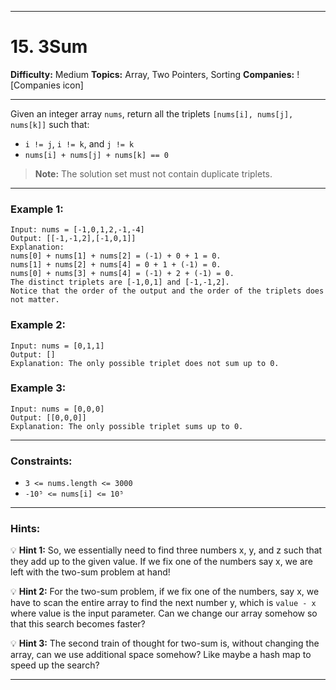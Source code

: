 
---

# 15. 3Sum

**Difficulty:** Medium
**Topics:** Array, Two Pointers, Sorting
**Companies:** !\[Companies icon]

---

Given an integer array `nums`, return all the triplets `[nums[i], nums[j], nums[k]]` such that:

* `i != j`, `i != k`, and `j != k`
* `nums[i] + nums[j] + nums[k] == 0`

> **Note:** The solution set must not contain duplicate triplets.

---

### Example 1:

```
Input: nums = [-1,0,1,2,-1,-4]
Output: [[-1,-1,2],[-1,0,1]]
Explanation: 
nums[0] + nums[1] + nums[2] = (-1) + 0 + 1 = 0.
nums[1] + nums[2] + nums[4] = 0 + 1 + (-1) = 0.
nums[0] + nums[3] + nums[4] = (-1) + 2 + (-1) = 0.
The distinct triplets are [-1,0,1] and [-1,-1,2].
Notice that the order of the output and the order of the triplets does not matter.
```

### Example 2:

```
Input: nums = [0,1,1]
Output: []
Explanation: The only possible triplet does not sum up to 0.
```

### Example 3:

```
Input: nums = [0,0,0]
Output: [[0,0,0]]
Explanation: The only possible triplet sums up to 0.
```

---

### Constraints:

* `3 <= nums.length <= 3000`
* `-10⁵ <= nums[i] <= 10⁵`

---

### Hints:

💡 **Hint 1:**
So, we essentially need to find three numbers x, y, and z such that they add up to the given value. If we fix one of the numbers say x, we are left with the two-sum problem at hand!

💡 **Hint 2:**
For the two-sum problem, if we fix one of the numbers, say x, we have to scan the entire array to find the next number y, which is `value - x` where value is the input parameter. Can we change our array somehow so that this search becomes faster?

💡 **Hint 3:**
The second train of thought for two-sum is, without changing the array, can we use additional space somehow? Like maybe a hash map to speed up the search?

---
